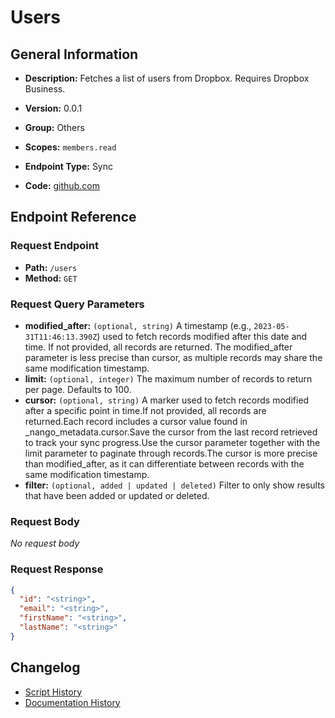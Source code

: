 # Users

## General Information

- **Description:** Fetches a list of users from Dropbox. Requires Dropbox Business.

- **Version:** 0.0.1
- **Group:** Others
- **Scopes:** `members.read`
- **Endpoint Type:** Sync
- **Code:** [github.com](https://github.com/NangoHQ/integration-templates/tree/main/integrations/dropbox/syncs/users.ts)


## Endpoint Reference

### Request Endpoint

- **Path:** `/users`
- **Method:** `GET`

### Request Query Parameters

- **modified_after:** `(optional, string)` A timestamp (e.g., `2023-05-31T11:46:13.390Z`) used to fetch records modified after this date and time. If not provided, all records are returned. The modified_after parameter is less precise than cursor, as multiple records may share the same modification timestamp.
- **limit:** `(optional, integer)` The maximum number of records to return per page. Defaults to 100.
- **cursor:** `(optional, string)` A marker used to fetch records modified after a specific point in time.If not provided, all records are returned.Each record includes a cursor value found in _nango_metadata.cursor.Save the cursor from the last record retrieved to track your sync progress.Use the cursor parameter together with the limit parameter to paginate through records.The cursor is more precise than modified_after, as it can differentiate between records with the same modification timestamp.
- **filter:** `(optional, added | updated | deleted)` Filter to only show results that have been added or updated or deleted.

### Request Body

_No request body_

### Request Response

```json
{
  "id": "<string>",
  "email": "<string>",
  "firstName": "<string>",
  "lastName": "<string>"
}
```

## Changelog

- [Script History](https://github.com/NangoHQ/integration-templates/commits/main/integrations/dropbox/syncs/users.ts)
- [Documentation History](https://github.com/NangoHQ/integration-templates/commits/main/integrations/dropbox/syncs/users.md)

<!-- END  GENERATED CONTENT -->

